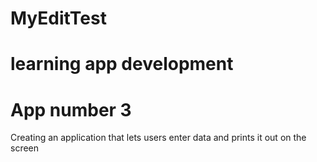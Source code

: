 # MyEditTest
# learning app development
# App number 3
Creating an application that lets users enter data and prints it out on the screen
